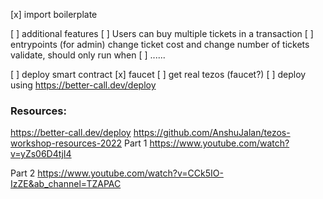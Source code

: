 [x] import boilerplate

[ ] additional features
  [ ] Users can buy multiple tickets in a transaction
  [ ] entrypoints (for admin)
      change ticket cost and change number of tickets
        validate, should only run when 
  [ ] ......    


[ ] deploy smart contract
  [x] faucet
    [ ] get real tezos (faucet?)
  [ ] deploy using https://better-call.dev/deploy



### Resources:
https://better-call.dev/deploy
https://github.com/AnshuJalan/tezos-workshop-resources-2022
  Part 1
  https://www.youtube.com/watch?v=yZs06D4tjI4

  Part 2
  https://www.youtube.com/watch?v=CCk5IO-IzZE&ab_channel=TZAPAC
